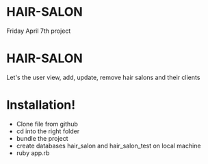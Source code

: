 # HAIR-SALON
Friday April 7th project

# HAIR-SALON

Let's the user view, add, update, remove hair salons and their clients

# Installation!

  - Clone file from github
  - cd into the right folder
  - bundle the project
  - create databases hair_salon and hair_salon_test on local machine
  - ruby app.rb
